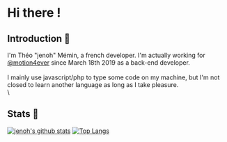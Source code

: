 # Hi there !
## Introduction :runner:
I'm Théo "jenoh" Mémin, a french developer. I'm actually working for [@motion4ever](https://www.motion4ever.com/ ) since March 18th 2019 as a back-end developer. \
\
I mainly use javascript/php to type some code on my machine, but I'm not closed to learn another language as long as I take pleasure.\
\
## Stats :fax:
[![jenoh's github stats](https://github-readme-stats.vercel.app/api?username=jenoh&theme=vue&show_icons=true)](https://github.com/jenoh/github-readme-stats)
[![Top Langs](https://github-readme-stats.vercel.app/api/top-langs/?username=anuraghazra&layout=compact&theme=vue)](https://github.com/anuraghazra/github-readme-stats)
